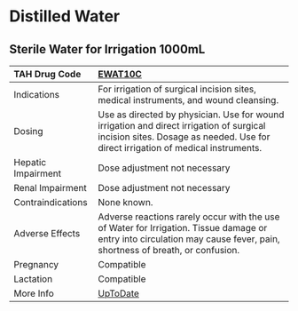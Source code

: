 # Distilled Water

## Sterile Water for Irrigation 1000mL

| TAH Drug Code      | [EWAT10C](https://www.tahsda.org.tw/drugs/hissearch.php?drug_code=EWAT10C)                                                                                                   |
|:-------------------|:-----------------------------------------------------------------------------------------------------------------------------------------------------------------------------|
| Indications        | For irrigation of surgical incision sites, medical instruments, and wound cleansing.                                                                                         |
| Dosing             | Use as directed by physician. Use for wound irrigation and direct irrigation of surgical incision sites. Dosage as needed. Use for direct irrigation of medical instruments. |
| Hepatic Impairment | Dose adjustment not necessary                                                                                                                                                |
| Renal Impairment   | Dose adjustment not necessary                                                                                                                                                |
| Contraindications  | None known.                                                                                                                                                                  |
| Adverse Effects    | Adverse reactions rarely occur with the use of Water for Irrigation. Tissue damage or entry into circulation may cause fever, pain, shortness of breath, or confusion.       |
| Pregnancy          | Compatible                                                                                                                                                                   |
| Lactation          | Compatible                                                                                                                                                                   |
| More Info          | [UpToDate](https://www.uptodate.com/contents/distilled-water-drug-information)                                                                                               |

